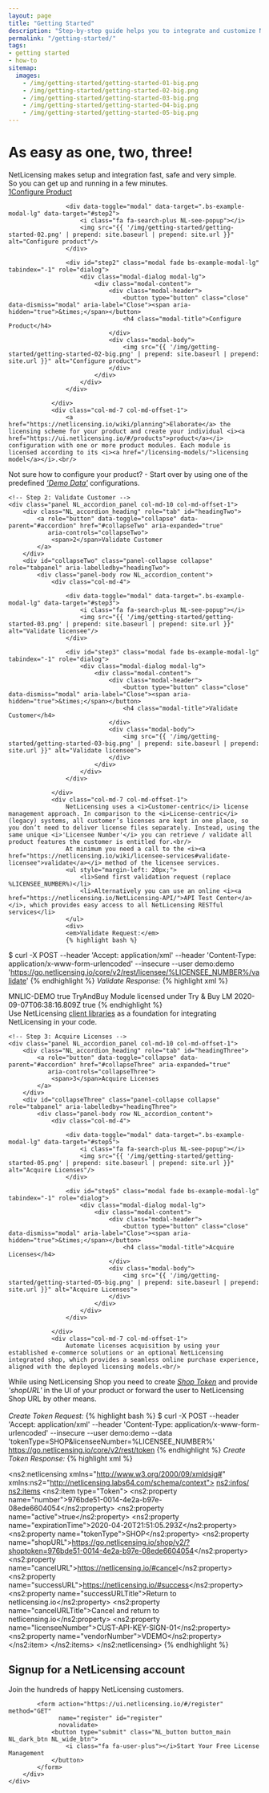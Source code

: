 ```yaml
---
layout: page
title: "Getting Started"
description: "Step-by-step guide helps you to integrate and customize NetLicensing to your needs"
permalink: "/getting-started/"
tags:
- getting started
- how-to
sitemap:
  images:
    - /img/getting-started/getting-started-01-big.png
    - /img/getting-started/getting-started-02-big.png
    - /img/getting-started/getting-started-03-big.png
    - /img/getting-started/getting-started-04-big.png
    - /img/getting-started/getting-started-05-big.png
---
```

<div class="row NL_banner">
    <div class="col-md-6 col-md-offset-3 NL_about_page">
        <h1>As easy as one, two, three!</h1>
        <span>NetLicensing makes setup and integration fast, safe and very simple.<br/>So you can get up and running in a few minutes.</span>
    </div>
</div>

<div class="row panel-group NL_accordion" id="accordion" role="tablist" aria-multiselectable="true">
    <!-- Step 1: Configure Product -->
    <div class="panel NL_accordion_panel col-md-10 col-md-offset-1">
        <div class="NL_accordion_heading" role="tab" id="headingOne">
            <a role="button" data-toggle="collapse" data-parent="#accordion" href="#collapseOne" aria-expanded="true"
               aria-controls="collapseOne">
                <span>1</span>Configure Product
            </a>
        </div>
        <div id="collapseOne" class="panel-collapse collapse in" role="tabpanel" aria-labelledby="headingOne">
            <div class="panel-body row NL_accordion_content">
                <div class="col-md-4">

                    <div data-toggle="modal" data-target=".bs-example-modal-lg" data-target="#step2">
                        <i class="fa fa-search-plus NL-see-popup"></i>
                        <img src="{{ '/img/getting-started/getting-started-02.png' | prepend: site.baseurl | prepend: site.url }}" alt="Configure product"/>
                    </div>

                    <div id="step2" class="modal fade bs-example-modal-lg" tabindex="-1" role="dialog">
                        <div class="modal-dialog modal-lg">
                            <div class="modal-content">
                                <div class="modal-header">
                                    <button type="button" class="close" data-dismiss="modal" aria-label="Close"><span aria-hidden="true">&times;</span></button>
                                    <h4 class="modal-title">Configure Product</h4>
                                </div>
                                <div class="modal-body">
                                    <img src="{{ '/img/getting-started/getting-started-02-big.png' | prepend: site.baseurl | prepend: site.url }}" alt="Configure product">
                                </div>
                            </div>
                        </div>
                    </div>

                </div>
                <div class="col-md-7 col-md-offset-1">
                    <a href="https://netlicensing.io/wiki/planning">Elaborate</a> the licensing scheme for your product and create your individual <i><a href="https://ui.netlicensing.io/#/products">product</a></i> configuration with one or more product modules. Each module is licensed according to its <i><a href="/licensing-models/">licensing model</a></i>.<br/>
Not sure how to configure your product? - Start over by using one of the predefined <i><a href="https://ui.netlicensing.io/#/demo-data">'Demo Data'</a></i> configurations.
                </div>
            </div>
        </div>
    </div>

    <!-- Step 2: Validate Customer -->
    <div class="panel NL_accordion_panel col-md-10 col-md-offset-1">
        <div class="NL_accordion_heading" role="tab" id="headingTwo">
            <a role="button" data-toggle="collapse" data-parent="#accordion" href="#collapseTwo" aria-expanded="true"
               aria-controls="collapseTwo">
                <span>2</span>Validate Customer
            </a>
        </div>
        <div id="collapseTwo" class="panel-collapse collapse" role="tabpanel" aria-labelledby="headingTwo">
            <div class="panel-body row NL_accordion_content">
                <div class="col-md-4">

                    <div data-toggle="modal" data-target=".bs-example-modal-lg" data-target="#step3">
                        <i class="fa fa-search-plus NL-see-popup"></i>
                        <img src="{{ '/img/getting-started/getting-started-03.png' | prepend: site.baseurl | prepend: site.url }}" alt="Validate licensee"/>
                    </div>

                    <div id="step3" class="modal fade bs-example-modal-lg" tabindex="-1" role="dialog">
                        <div class="modal-dialog modal-lg">
                            <div class="modal-content">
                                <div class="modal-header">
                                    <button type="button" class="close" data-dismiss="modal" aria-label="Close"><span aria-hidden="true">&times;</span></button>
                                    <h4 class="modal-title">Validate Customer</h4>
                                </div>
                                <div class="modal-body">
                                    <img src="{{ '/img/getting-started/getting-started-03-big.png' | prepend: site.baseurl | prepend: site.url }}" alt="Validate licensee">
                                </div>
                            </div>
                        </div>
                    </div>

                </div>
                <div class="col-md-7 col-md-offset-1">
                    NetLicensing uses a <i>Customer-centric</i> license management approach. In comparison to the <i>License-centric</i> (legacy) systems, all customer’s licenses are kept in one place, so you don’t need to deliver license files separately. Instead, using the same unique <i>'Licensee Number'</i> you can retrieve / validate all product features the customer is entitled for.<br/>
                    At minimum you need a call to the <i><a href="https://netlicensing.io/wiki/licensee-services#validate-licensee">validate</a></i> method of the licensee services.
                    <ul style="margin-left: 20px;">
                        <li>Send first validation request (replace %LICENSEE_NUMBER%)</li>
                        <li>Alternatively you can use an online <i><a href="https://netlicensing.io/NetLicensing-API/">API Test Center</a></i>, which provides easy access to all NetLicensing RESTful services</li>
                    </ul>
                    <div>
                    <em>Validate Request:</em>
                    {% highlight bash %}
$ curl -X POST --header 'Accept: application/xml' --header 'Content-Type: application/x-www-form-urlencoded' --insecure --user demo:demo 'https://go.netlicensing.io/core/v2/rest/licensee/%LICENSEE_NUMBER%/validate'
                    {% endhighlight %}
                    <em>Validate Response:</em>
                    {% highlight xml %}
<?xml version="1.0" encoding="UTF-8" standalone="yes"?>
<netlicensing xmlns:ds="http://www.w3.org/2000/09/xmldsig#" xmlns="http://netlicensing.labs64.com/schema/context" ttl="2020-08-09T06:41:15.854Z">
    <infos/>
    <items>
        <item type="ProductModuleValidation">
            <property name="productModuleNumber">MNLIC-DEMO</property>
            <property name="valid">true</property>
            <property name="licensingModel">TryAndBuy</property>
            <property name="productModuleName">Module licensed under Try &amp; Buy LM</property>
            <property name="evaluationExpires">2020-09-07T06:38:16.809Z</property>
            <property name="evaluation">true</property>
        </item>
    </items>
</netlicensing>
                    {% endhighlight %}
                    </div>
                    Use NetLicensing <a href="https://netlicensing.io/wiki/client-libraries">client libraries</a> as a foundation for integrating NetLicensing in your code.
                </div>
            </div>
        </div>
    </div>

    <!-- Step 3: Acquire Licenses -->
    <div class="panel NL_accordion_panel col-md-10 col-md-offset-1">
        <div class="NL_accordion_heading" role="tab" id="headingThree">
            <a role="button" data-toggle="collapse" data-parent="#accordion" href="#collapseThree" aria-expanded="true"
               aria-controls="collapseThree">
                <span>3</span>Acquire Licenses
            </a>
        </div>
        <div id="collapseThree" class="panel-collapse collapse" role="tabpanel" aria-labelledby="headingThree">
            <div class="panel-body row NL_accordion_content">
                <div class="col-md-4">

                    <div data-toggle="modal" data-target=".bs-example-modal-lg" data-target="#step5">
                        <i class="fa fa-search-plus NL-see-popup"></i>
                        <img src="{{ '/img/getting-started/getting-started-05.png' | prepend: site.baseurl | prepend: site.url }}" alt="Acquire Licenses"/>
                    </div>

                    <div id="step5" class="modal fade bs-example-modal-lg" tabindex="-1" role="dialog">
                        <div class="modal-dialog modal-lg">
                            <div class="modal-content">
                                <div class="modal-header">
                                    <button type="button" class="close" data-dismiss="modal" aria-label="Close"><span aria-hidden="true">&times;</span></button>
                                    <h4 class="modal-title">Acquire Licenses</h4>
                                </div>
                                <div class="modal-body">
                                    <img src="{{ '/img/getting-started/getting-started-05-big.png' | prepend: site.baseurl | prepend: site.url }}" alt="Acquire Licenses">
                                </div>
                            </div>
                        </div>
                    </div>

                </div>
                <div class="col-md-7 col-md-offset-1">
                    Automate licenses acquisition by using your established e-commerce solutions or an optional NetLicensing integrated shop, which provides a seamless online purchase experience, aligned with the deployed licensing models.<br/>
While using NetLicensing Shop you need to create <i><a href="https://netlicensing.io/wiki/token-services#create-token">Shop Token</a></i> and provide <i>'shopURL'</i> in the UI of your product or forward the user to NetLicensing Shop URL by other means.<br/><br/>
                        <em>Create Token Request:</em>
                        {% highlight bash %}
$ curl -X POST --header 'Accept: application/xml' --header 'Content-Type: application/x-www-form-urlencoded' --insecure --user demo:demo --data 'tokenType=SHOP&licenseeNumber=%LICENSEE_NUMBER%' https://go.netlicensing.io/core/v2/rest/token
                        {% endhighlight %}
                        <em>Create Token Response:</em>
                        {% highlight xml %}
<?xml version="1.0" encoding="UTF-8" standalone="yes"?>
<ns2:netlicensing xmlns="http://www.w3.org/2000/09/xmldsig#" xmlns:ns2="http://netlicensing.labs64.com/schema/context">
    <ns2:infos/>
    <ns2:items>
        <ns2:item type="Token">
            <ns2:property name="number">976bde51-0014-4e2a-b97e-08ede6604054</ns2:property>
            <ns2:property name="active">true</ns2:property>
            <ns2:property name="expirationTime">2020-04-20T21:51:05.293Z</ns2:property>
            <ns2:property name="tokenType">SHOP</ns2:property>
            <ns2:property name="shopURL">https://go.netlicensing.io/shop/v2/?shoptoken=976bde51-0014-4e2a-b97e-08ede6604054</ns2:property>
            <ns2:property name="cancelURL">https://netlicensing.io/#cancel</ns2:property>
            <ns2:property name="successURL">https://netlicensing.io/#success</ns2:property>
            <ns2:property name="successURLTitle">Return to netlicensing.io</ns2:property>
            <ns2:property name="cancelURLTitle">Cancel and return to netlicensing.io</ns2:property>
            <ns2:property name="licenseeNumber">CUST-API-KEY-SIGN-01</ns2:property>
            <ns2:property name="vendorNumber">VDEMO</ns2:property>
        </ns2:item>
    </ns2:items>
</ns2:netlicensing>
                        {% endhighlight %}
                </div>
            </div>
        </div>
    </div>
</div>

<div class="row">
    <div class="col-md-12 NL_container">
        <div class="col-md-6 col-md-offset-3 NL_container_text">
            <h2>Signup for a NetLicensing account</h2>
            <span>Join the hundreds of happy NetLicensing customers.</span>

            <form action="https://ui.netlicensing.io/#/register" method="GET"
                  name="register" id="register"
                  novalidate>
                <button type="submit" class="NL_button button_main NL_dark_btn NL_wide_btn">
                    <i class="fa fa-user-plus"></i>Start Your Free License Management
                </button>
            </form>
        </div>
    </div>
</div>
